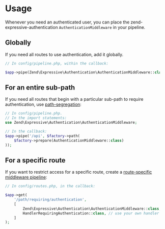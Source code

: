 # Usage

Whenever you need an authenticated user, you can place the
zend-expressive-authentication `AuthenticationMiddleware` in your pipeline.

## Globally

If you need all routes to use authentication, add it globally.

```php
// In config/pipeline.php, within the callback:

$app->pipe(Zend\Expressive\Authentication\AuthenticationMiddleware::class);
```

## For an entire sub-path

If you need all routes that begin with a particular sub-path to require
authentication, use [path-segregation](https://docs.zendframework.com/zend-stratigility/v3/api/#path):

```php
// In config/pipeline.php.
// In the import statements:
use Zend\Expressive\Authentication\AuthenticationMiddleware;

// In the callback:
$app->pipe('/api', $factory->path(
    $factory->prepare(AuthenticationMiddleware::class)
));
```

## For a specific route

If you want to restrict access for a specific route, create a [route-specific
middleware pipeline](https://docs.zendframework.com/zend-expressive/v3/cookbook/route-specific-pipeline/):

```php
// In config/routes.php, in the callback:

$app->get(
    '/path/requiring/authentication',
    [
        Zend\Expressive\Authentication\AuthenticationMiddleware::class,
        HandlerRequiringAuthentication::class, // use your own handler here
    ]
);
```
